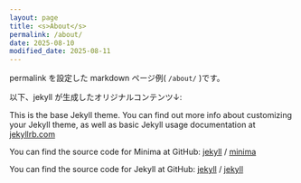 ```yaml
---
layout: page
title: <s>About</s>
permalink: /about/
date: 2025-08-10
modified_date: 2025-08-11
---
```


permalink を設定した markdown ページ例( `/about/` )です。

以下、jekyll が生成したオリジナルコンテンツ&darr;:

This is the base Jekyll theme. You can find out more info about customizing your Jekyll theme, as well as basic Jekyll usage documentation at [jekyllrb.com](https://jekyllrb.com/)

You can find the source code for Minima at GitHub:
[jekyll][jekyll-organization] /
[minima](https://github.com/jekyll/minima)

You can find the source code for Jekyll at GitHub:
[jekyll][jekyll-organization] /
[jekyll](https://github.com/jekyll/jekyll)


[jekyll-organization]: https://github.com/jekyll
